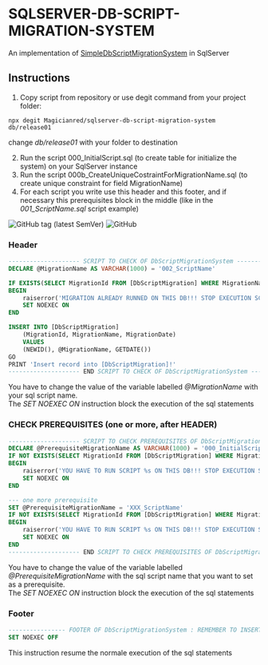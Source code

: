# SQLSERVER-DB-SCRIPT-MIGRATION-SYSTEM

An implementation of [SimpleDbScriptMigrationSystem](https://github.com/Magicianred/SimpleDbScriptMigrationSystem) in SqlServer  

## Instructions
1. Copy script from repository or use degit command from your project folder:

```
npx degit Magicianred/sqlserver-db-script-migration-system db/release01
```

change *db/release01* with your folder to destination  

2. Run the script 000_InitialScript.sql (to create table for initialize the system) on your SqlServer instance  
3. Run the script 000b_CreateUniqueCostraintForMigrationName.sql (to create unique constraint for field MigrationName)  
4. For each script you write use this header and this footer, and if necessary this prerequisites block in the middle (like in the *001_ScriptName.sql* script example)

![GitHub tag (latest SemVer)](https://img.shields.io/github/v/tag/Magicianred/SimpleDbScriptMigrationSystem?label=version&sort=semver) ![GitHub](https://img.shields.io/github/license/Magicianred/sqlserver-db-script-migration-system)

### Header
```sql
-------------------- SCRIPT TO CHECK OF DbScriptMigrationSystem -------------------------------
DECLARE @MigrationName AS VARCHAR(1000) = '002_ScriptName'

IF EXISTS(SELECT MigrationId FROM [DbScriptMigration] WHERE MigrationName = @MigrationName)
BEGIN 
    raiserror('MIGRATION ALREADY RUNNED ON THIS DB!!! STOP EXECUTION SCRIPT', 11, 0)
    SET NOEXEC ON
END

INSERT INTO [DbScriptMigration]
    (MigrationId, MigrationName, MigrationDate)
    VALUES
    (NEWID(), @MigrationName, GETDATE())
GO
PRINT 'Insert record into [DbScriptMigration]!'
-------------------- END SCRIPT TO CHECK OF DbScriptMigrationSystem ---------------------------
```
You have to change the value of the variable labelled *@MigrationName* with your sql script name.  
The *SET NOEXEC ON* instruction block the execution of the sql statements  

### CHECK PREREQUISITES (one or more, after HEADER)

```sql
-------------------- SCRIPT TO CHECK PREREQUISITES OF DbScriptMigrationSystem -------------------------------
DECLARE @PrerequisiteMigrationName AS VARCHAR(1000) = '000_InitialScript'
IF NOT EXISTS(SELECT MigrationId FROM [DbScriptMigration] WHERE MigrationName = @PrerequisiteMigrationName)
BEGIN 
    raiserror('YOU HAVE TO RUN SCRIPT %s ON THIS DB!!! STOP EXECUTION SCRIPT ', 11, 0, @PrerequisiteMigrationName)
    SET NOEXEC ON
END

--- one more prerequisite
SET @PrerequisiteMigrationName = 'XXX_ScriptName'
IF NOT EXISTS(SELECT MigrationId FROM [DbScriptMigration] WHERE MigrationName = @PrerequisiteMigrationName)
BEGIN 
    raiserror('YOU HAVE TO RUN SCRIPT %s ON THIS DB!!! STOP EXECUTION SCRIPT ', 11, 0, @PrerequisiteMigrationName)
    SET NOEXEC ON
END
-------------------- END SCRIPT TO CHECK PREREQUISITES OF DbScriptMigrationSystem ---------------------------
```
You have to change the value of the variable labelled *@PrerequisiteMigrationName* with the sql script name that you want to set as a prerequisite.  
The *SET NOEXEC ON* instruction block the execution of the sql statements  


### Footer
```sql
---------------- FOOTER OF DbScriptMigrationSystem : REMEMBER TO INSERT -----------------------
SET NOEXEC OFF
```

This instruction resume the normale execution of the sql statements